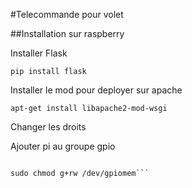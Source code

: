 #Telecommande pour volet

##Installation sur raspberry

Installer Flask

```pip install flask```

Installer le mod pour deployer sur apache

```apt-get install libapache2-mod-wsgi```

Changer les droits 

Ajouter pi au groupe gpio

```sudo chown root.gpio /dev/gpiomem

sudo chmod g+rw /dev/gpiomem```

